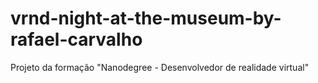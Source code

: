 # vrnd-night-at-the-museum-by-rafael-carvalho
Projeto da formação "Nanodegree - Desenvolvedor de realidade virtual"
